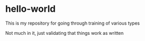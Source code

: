 # hello-world
This is my repository for going through training of various types

Not much in it, just validating that things work as written
